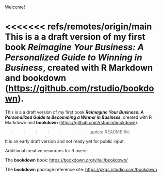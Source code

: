 Welcome! 

<<<<<<< refs/remotes/origin/main
This is a a draft version of my first book ***Reimagine Your Business:  A Personalized Guide to Winning in Business***, created with R Markdown and **bookdown** (https://github.com/rstudio/bookdown). 
=======
This is a a draft version of my first book ***Reimagine Your Business:  A Personalized Guide to Becomming a Winner in Business***, created with R Markdown and **bookdown** (https://github.com/rstudio/bookdown). 
>>>>>>> update README file

It is an early draft version and not ready yet for public input. 

Additional creative resources for R users:

The **bookdown** book: https://bookdown.org/yihui/bookdown/

The **bookdown** package reference site: https://pkgs.rstudio.com/bookdown



